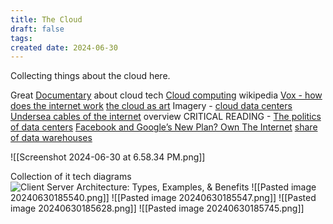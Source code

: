 ```yaml
---
title: The Cloud
draft: false
tags: 
created date: 2024-06-30
---
```

Collecting things about the cloud here.

Great [Documentary](https://thepeoplescloud.org/episode-1-what-is-the-cloud-vs-what-existed-before/) about cloud tech
[Cloud computing](https://en.wikipedia.org/wiki/Cloud_computing) wikipedia
[Vox - how does the internet work](https://www.youtube.com/watch?v=TNQsmPf24go)
[the cloud as art](https://www.vice.com/en/article/aeqzk5/the-cloud-as-art)
Imagery - [cloud data centers](https://www.google.com/search?client=opera&hs=7lK&sca_esv=b06929e385b137cd&sca_upv=1&sxsrf=ADLYWIJR7g3K9VWevnYZGDVwg6lD6ZVR4A:1717374712917&q=data+centers&uds=ADvngMj53AHIJt2KifqzVbYVXLyJ6bQ2dpHeGPMvYGCFOnoivOzOC45G1ZUwpqg8mDMLOJxmEaScc6MvEvq4jWGlfMs4kPt-1UU6tTGOvQ94mLSbN5WL6p19ftR5nG28fLgp9xEfcEkqAPF93r0mhNz50jY2RoA0rs1gvJfS4YTGW1zKAl3IFXdUQRaAc6euDY8M9ZymLKPzoAAM47HWCHU_l9IXl54GnAQsaLceF_1SA6pKnDn0cuolImpH834yom7y2SMq_e1TkpeiXvGE24sw83Upzq4gTAofHa78GBrP5nusnp5kBtrq4s-lj-mC54U6e8Nj_FYd&udm=2&prmd=imnvsbtz&sa=X&ved=2ahUKEwjJkNatl76GAxW36skDHeB5AoYQtKgLegQIEhAB&biw=1510&bih=828&dpr=2)
[Undersea cables of the internet](https://www.kentik.com/blog/diving-deep-into-submarine-cables-undersea-lifelines-of-internet-connectivity/) overview
CRITICAL READING - [The politics of data centers](https://www.thegreenwebfoundation.org/news/the-politics-of-data-centers/)
[Facebook and Google’s New Plan? Own The Internet](https://www.wired.com/story/facebook-google-subsea-cables/)
[share of data warehouses](https://www.google.com/search?client=opera&hs=Tb0&sca_esv=b06929e385b137cd&sca_upv=1&sxsrf=ADLYWIKNeBrZkoUbL_q_VYiHNlXZqGqvVA:1718032991460&q=share+of+data+warehouses&uds=ADvngMi4s5KYGHLD79XHpgyiHbmD1MgUF6lQh0YYXkI44TpXVmkvu3e4VPvsWp2WLtbF84xOgqfYw3IMAvrH5cflqnRnx_0eX3duZRzPW4q4zcIA74aCgEGw7GyHVI4eku37JZnixXjPQUiaDwM_T2YC7T3luQFgLmwrtCraW2-mbHQfiQ62njuvHzDdo0fIPtqjIKp6_mDvnmS9H59fRcJAvYvxyN8-gRNsvlWAfhc4GZ8iX9L45Bpvtn8B8VAdfqu57oYiDpGsUCwShQPML3m0eT0xteI_aKJYMJFWP8JI_0ETJiE1AC-5SKAK2dfRxClH6-F-4ePjOWw4sX0M8yC0biL-WUSobQ&udm=2&prmd=ivnsmbtz&sa=X&ved=2ahUKEwi574y6nr6GAxXm5skDHRnEAf4QtKgLegQIFhAB&biw=1510&bih=828&dpr=2&sec_act=sr#vhid=HnH2QgE6cPaY_M&vssid=mosaic)


![[Screenshot 2024-06-30 at 6.58.34 PM.png]]


Collection of it tech diagrams
![Client Server Architecture: Types, Examples, & Benefits](https://www.redswitches.com/wp-content/uploads/2023/10/client-server-architecture.png)
![[Pasted image 20240630185540.png]]
![[Pasted image 20240630185547.png]]
![[Pasted image 20240630185628.png]]
![[Pasted image 20240630185745.png]]
